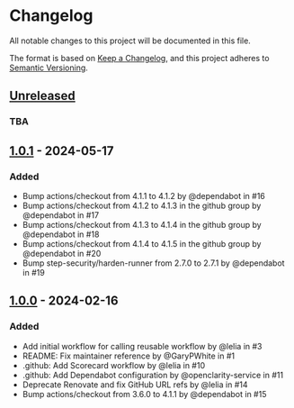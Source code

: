 # Changelog

All notable changes to this project will be documented in this file.

The format is based on [Keep a Changelog](https://keepachangelog.com/en/1.0.0/),
and this project adheres to [Semantic Versioning](https://semver.org/spec/v2.0.0.html).

## [Unreleased]

### TBA

## [1.0.1] - 2024-05-17

### Added
- Bump actions/checkout from 4.1.1 to 4.1.2 by @dependabot in #16
- Bump actions/checkout from 4.1.2 to 4.1.3 in the github group by @dependabot in #17
- Bump actions/checkout from 4.1.3 to 4.1.4 in the github group by @dependabot in #18
- Bump actions/checkout from 4.1.4 to 4.1.5 in the github group by @dependabot in #20
- Bump step-security/harden-runner from 2.7.0 to 2.7.1 by @dependabot in #19

## [1.0.0] - 2024-02-16

### Added

- Add initial workflow for calling reusable workflow by @lelia in #3
- README: Fix maintainer reference by @GaryPWhite in #1
- .github: Add Scorecard workflow by @lelia in #10
- .github: Add Dependabot configuration by @openclarity-service in #11
- Deprecate Renovate and fix GitHub URL refs by @lelia in #14
- Bump actions/checkout from 3.6.0 to 4.1.1 by @dependabot in #15

[unreleased]: https://github.com/cisco-ospo/oss-template/compare/v1.0.1...HEAD
[1.0.1]: https://github.com/cisco-ospo/oss-template/releases/tag/v1.0.1
[1.0.0]: https://github.com/cisco-ospo/oss-template/releases/tag/v1.0.0
